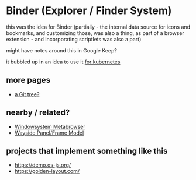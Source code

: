 # Binder (Explorer / Finder System)

this was the idea for Binder (partially - the internal data source for icons and bookmarks, and customizing those, was also a thing, as part of a browser extension - and incorporating scriptlets was also a part)

might have notes around this in Google Keep?

it bubbled up in an idea to use it [for kubernetes](989ccbc6-fd86-454c-ae87-21b20a54e479.md)

## more pages

- [a Git tree?](2c25c334-4db2-4ee0-9f08-215ac3e09d7e.md)

## nearby / related?

- [Windowsystem Metabrowser](20768279-9c6d-4476-90d8-9dd15f3aa4d3.md)
- [Wayside Panel/Frame Model](a7e4f6dd-3cb1-4378-a1ea-bfc558098f87.md)

## projects that implement something like this

- https://demo.os-js.org/
- https://golden-layout.com/
